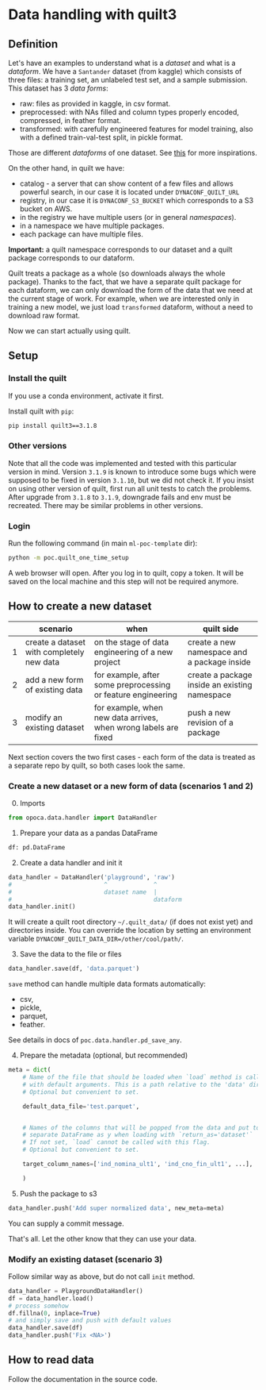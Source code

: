 # Data handling with quilt3

## Definition
Let's have an examples to understand what is a *dataset* and what is a *dataform*.
We have a `Santander` dataset (from kaggle) which consists of three files: 
a training set, an unlabeled test set, and a sample submission. This dataset has 3 *data forms*:
- raw: files as provided in kaggle, in csv format.
- preprocessed: with NAs filled and column types properly encoded, compressed, in feather format.
- transformed: with carefully engineered features for model training, also with a defined train-val-test split, in pickle format.

Those are different *dataforms* of one dataset. See [this](https://netguru.atlassian.net/l/c/dqAZnz0b) for more inspirations.

On the other hand, in quilt we have:
- catalog - a server that can show content of a few files and allows powerful search, 
in our case it is located under `DYNACONF_QUILT_URL`
- registry, in our case it is `DYNACONF_S3_BUCKET` which corresponds to a S3 bucket on AWS.
- in the registry we have multiple users (or in general *namespaces*).
- in a namespace we have multiple packages.
- each package can have multiple files.

__Important:__ a quilt namespace corresponds to our dataset and a quilt package corresponds to our dataform.

Quilt treats a package as a whole (so downloads always the whole package). 
Thanks to the fact, that we have a separate quilt package for each dataform, 
we can only download the form of the data that we need at the current stage of work.
For example, when we are interested only in training a new model, we just load `transformed` dataform,
without a need to download raw format.

Now we can start actually using quilt.

## Setup
### Install the quilt
If you use a conda environment, activate it first.

Install quilt with `pip`:
```bash
pip install quilt3==3.1.8
```

### Other versions
Note that all the code was implemented and tested with this particular version in mind. 
Version `3.1.9` is known to introduce some bugs which were supposed to be fixed in version `3.1.10`, but we did not check it.
If you insist on using other version of quilt, first run all unit tests to catch the problems.
After upgrade from `3.1.8` to `3.1.9`, downgrade fails and env must be recreated. There may be similar problems in other versions.

### Login
Run the following command (in main `ml-poc-template` dir):
```bash
python -m poc.quilt_one_time_setup
```
A web browser will open. After you log in to quilt, copy a token. 
It will be saved on the local machine and this step will not be required anymore.


## How to create a new dataset
| | scenario | when | quilt side|
| ---: | --- | --- | --- |
| 1 | create a dataset with completely new data | on the stage of data engineering of a new project | create a new namespace and a package inside|
| 2 | add a new form of existing data | for example, after some preprocessing or feature engineering | create a package inside an existing namespace |
| 3 | modify an existing dataset | for example, when new data arrives, when wrong labels are fixed | push a new revision of a package |

Next section covers the two first cases - each form of the data is treated as 
a separate repo by quilt, so both cases look the same.
 
### Create a new dataset or a new form of data (scenarios 1 and 2)
0. Imports
```python
from opoca.data.handler import DataHandler
```

1. Prepare your data as a pandas DataFrame
```python
df: pd.DataFrame
```


2. Create a data handler and init it
```python
data_handler = DataHandler('playground', 'raw')
#                          ^             ^
#                          dataset name  |
#                                        dataform
data_handler.init()
```
It will create a quilt root directory `~/.quilt_data/` (if does not exist yet)
and directories inside.
You can override the location by setting an environment variable `DYNACONF_QUILT_DATA_DIR=/other/cool/path/`.



3. Save the data to the file or files
```python
data_handler.save(df, 'data.parquet')
```

`save` method can handle multiple data formats automatically:
- csv,
- pickle,
- parquet,
- feather.

See details in docs of `poc.data.handler.pd_save_any`.

4. Prepare the metadata (optional, but recommended)
```python
meta = dict(
    # Name of the file that should be loaded when `load` method is called
    # with default arguments. This is a path relative to the 'data' directory.
    # Optional but convenient to set.

    default_data_file='test.parquet',


    # Names of the columns that will be popped from the data and put to a
    # separate DataFrame as y when loading with `return_as='dataset'`
    # If not set, `load` cannot be called with this flag.
    # Optional but convenient to set.

    target_column_names=['ind_nomina_ult1', 'ind_cno_fin_ult1', ...],

    )
```


5. Push the package to s3
```python
data_handler.push('Add super normalized data', new_meta=meta)
```
You can supply a commit message.

That's all. Let the other know that they can use your data.

### Modify an existing dataset (scenario 3)
Follow similar way as above, but do not call `init` method.
```python
data_handler = PlaygroundDataHandler()
df = data_handler.load()
# process somehow
df.fillna(0, inplace=True)
# and simply save and push with default values
data_handler.save(df)
data_handler.push('Fix <NA>')
```

## How to read data
Follow the documentation in the source code.
